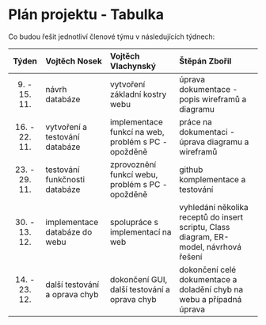 # Plán projektu - Tabulka

Co budou řešit jednotliví členové týmu v následujících týdnech:

| Týden | Vojtěch Nosek | Vojtěch Vlachynský | Štěpán Zbořil |
| :---: | :---          | :---               | :---          |
| 9. - 15. 11. | návrh databáze | vytvoření základní kostry webu | úprava dokumentace - popis wireframů a diagramu |
| 16. - 22. 11. | vytvoření a testování databáze | implementace funkcí na web, problém s PC - opožděně | práce na dokumentaci - úprava diagramu a wireframů |
| 23. - 29. 11. | testování funkčnosti databáze | zprovoznění funkcí webu, problém s PC - opožděně | github komplementace a testování |
| 30. - 13. 12. | implementace databáze do webu | spolupráce s implementací na web | vyhledání několika receptů do insert scriptu, Class diagram, ER-model, návrhová řešení |
| 14. - 23. 12. | další testování a oprava chyb | dokončení GUI, další testování a oprava chyb | dokončení celé dokumentace a doladění chyb na webu a případná úprava |
